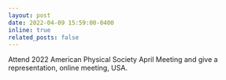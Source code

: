 ```yaml
---
layout: post
date: 2022-04-09 15:59:00-0400
inline: true
related_posts: false
---
```

Attend 2022 American Physical Society April Meeting and give a representation, online meeting, USA.
